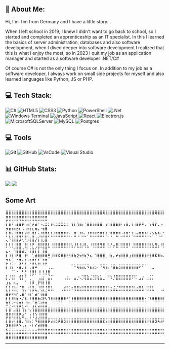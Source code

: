 ## 💫 About Me:
Hi, I'm Tim from Germany and I have a little story...

When I left school in 2019, I knew I didn't want to go back to school, so I started and completed an apprenticeship as an IT specialist.
In this I learned the basics of server administration, databases and also software development, when I dived deeper into software development I realized that this is what I enjoy the most, so in 2023 I quit my job as an application manager and started as a software developer .NET/C#

Of course C# is not the only thing I focus on. In addition to my job as a software developer, I always work on small side projects for myself and also learned languages like Python, JS or PHP.


## 💻 Tech Stack:
![C#](https://img.shields.io/badge/c%23-%23239120.svg?style=for-the-badge&logo=csharp&logoColor=white) 
![HTML5](https://img.shields.io/badge/html5-%23E34F26.svg?style=for-the-badge&logo=html5&logoColor=white) 
![CSS3](https://img.shields.io/badge/css3-%231572B6.svg?style=for-the-badge&logo=css3&logoColor=white) 
![Python](https://img.shields.io/badge/python-3670A0?style=for-the-badge&logo=python&logoColor=ffdd54) 
![PowerShell](https://img.shields.io/badge/PowerShell-%235391FE.svg?style=for-the-badge&logo=powershell&logoColor=white) 
![.Net](https://img.shields.io/badge/.NET-5C2D91?style=for-the-badge&logo=.net&logoColor=white) 
![Windows Terminal](https://img.shields.io/badge/Windows%20Terminal-%234D4D4D.svg?style=for-the-badge&logo=windows-terminal&logoColor=white) 
![JavaScript](https://img.shields.io/badge/javascript-%23323330.svg?style=for-the-badge&logo=javascript&logoColor=%23F7DF1E) 
![React](https://img.shields.io/badge/react-%2320232a.svg?style=for-the-badge&logo=react&logoColor=%2361DAFB) 
![Electron.js](https://img.shields.io/badge/Electron-191970?style=for-the-badge&logo=Electron&logoColor=white) 
![MicrosoftSQLServer](https://img.shields.io/badge/Microsoft%20SQL%20Server-CC2927?style=for-the-badge&logo=microsoft%20sql%20server&logoColor=white) 
![MySQL](https://img.shields.io/badge/mysql-4479A1.svg?style=for-the-badge&logo=mysql&logoColor=white) 
![Postgres](https://img.shields.io/badge/postgres-%23316192.svg?style=for-the-badge&logo=postgresql&logoColor=white) 

## 💻 Tools
![Git](https://img.shields.io/badge/git-%23F05033.svg?style=for-the-badge&logo=git&logoColor=white) 
![GitHub](https://img.shields.io/badge/github-%23121011.svg?style=for-the-badge&logo=github&logoColor=white) 
![VsCode](https://img.shields.io/badge/Vscode-007ACC?style=for-the-badge&logo=visualstudiocode&logoColor=white)
![Visual Studio](https://img.shields.io/badge/Visual%20Studio-5C2D91.svg?style=for-the-badge&logo=visual-studio&logoColor=white)

## 📊 GitHub Stats:
![](https://github-readme-stats.vercel.app/api?username=SexyJackXy&theme=nightowl&hide_border=true&include_all_commits=true&count_private=true)
![](https://github-readme-stats.vercel.app/api/top-langs/?username=SexyJackXy&theme=nightowl&hide_border=true&include_all_commits=true&count_private=true&layout=compact)

## Some Art
⣿⣿⣿⣿⣿⣿⣿⣿⣿⣿⣿⣿⣿⣿⣿⣿⣿⣿⣿⣿⣿⣿⣿⣿⣿⣿⣿⣿⣿⣿⢿⣿⣿⣿⣿⣿⣿⣿⣿⣿⣿⣿⣿⣿⣿⣿⢿⣿⣿⣿⣿⣿⣿⢿⣿⣿⣿⣿⣿⣿⣿⣿
⡇⣶⠆⣴⣶⡶⢠⡖⡴⣴⠂⢄⣒⡂⡶⣐⣒⣒⣒⡂⢲⡆⢲⣦⠐⣶⣶⣶⣶⣶⠀⡔⣶⣶⣶⡶⢠⣶⡀⡆⣶⡶⠶⡀⢢⢶⡖⡀⠄⡲⣶⣶⣖⡆⠠⢰⣶⣆⢶⡄⢲⣿
⡇⡟⡆⣿⣿⡇⣾⠃⣿⠃⢢⣿⣿⡇⣧⣿⣿⣿⣿⣷⡀⣿⢠⢻⣆⠜⣿⣿⣯⣿⡇⢧⢻⠛⣿⢃⣾⣿⡅⢧⣶⣿⣿⣿⣔⠕⠳⢳⡌⢄⠙⣿⣿⡼⢂⢃⢿⣿⡜⡇⣇⣿
⡇⢇⡇⣿⣿⠀⣿⠸⡟⢀⣿⣿⣿⣇⢸⣿⣿⣿⣿⣿⣧⡸⣇⣧⢿⣄⠸⣿⣿⣻⣿⢸⡜⡤⣿⢸⣿⣿⠇⣸⣿⣿⣿⣿⣿⣧⣻⡄⢿⣄⠄⠘⣿⣿⣼⡘⢸⣿⡇⡇⢸⣿
⡇⢸⡇⠟⣿⠀⡟⠀⢁⣾⣿⡿⢿⣛⡸⠿⠯⠿⣿⣛⡿⣷⣝⢞⢷⡙⢦⠈⢿⣿⣿⡀⣷⡄⠞⣾⣿⡿⣰⣿⣿⣿⡿⣿⣻⠿⠯⠿⠦⣝⢳⠄⠈⢿⡆⡇⢺⣿⡇⣇⢸⣿
⡇⢸⡇⠠⣿⡀⡇⢀⣿⠿⠉⠈⠁⢀⣀⠀⠀⠀⠀⠀⠉⠓⢿⣯⣏⠻⣦⣕⠄⠙⢿⣧⠘⣿⣦⣻⣿⣿⣿⣿⣿⠗⠋⠁⠀⣀⠀⠀⠀⠀⠀⠉⠐⠀⠃⡃⢸⣿⡇⢸⢸⣸⣿
⡇⡘⣿⠀⢺⡇⠃⢈⠁⠀⢠⣴⠀⣬⡍⠀⠀⠀⢠⣦⠀⣤⡐⢌⢿⣷⣬⣻⢷⣥⣀⠘⠳⡘⣿⣿⣿⣿⣿⠟⠅⣠⡔⢀⣬⡅⠀⠀⠀⣰⣦⠰⣤⠀⠀⠁⢸⡿⢀⡟⣿⢸⣿
⡇⡇⣿⡆⠈⢿⡀⢾⣿⣄⠸⣿⠸⣿⣧⠀⠀⢀⣾⣯⠶⢿⣿⣾⣿⣿⣿⣿⣿⣿⣿⣿⣶⣬⣌⣻⣿⣿⣿⣿⣴⣿⣧⢸⣿⣇⠀⠀⣠⣿⡷⠶⡟⢀⣾⠃⣾⠃⣼⠃⣿⣿
⡇⣇⠿⣷⠐⡌⢧⠸⣿⣿⣷⢽⠣⠹⢿⣿⣿⡿⠿⢋⣸⣿⣿⣿⣿⣿⣿⣿⣿⣿⣿⣿⣿⣿⣿⣿⣿⣿⣿⣿⣿⣿⣿⡂⠹⠿⣿⣿⣿⠿⠣⣪⢵⣿⠇⣸⠃⢠⡟⣰⣿⣿
⡇⣿⢠⣿⡇⢹⡆⢣⢹⣿⣿⣿⣿⣿⣿⣿⣿⣿⣿⣿⣿⣿⣿⣿⣿⣿⣿⣿⣿⣿⣿⣿⣿⣿⣿⣿⣿⣿⣿⣿⣿⣿⣿⣿⣿⣿⣿⣿⣿⣿⣿⣿⣿⡟⣴⠁⢰⢸⢱⢸⣿⣿
⡇⣿⡼⢹⣿⡀⢻⣮⡂⠻⣿⣿⣿⡿⣽⣟⡾⣷⣻⣿⣿⣿⣿⣿⣿⣿⣿⣿⣿⣿⣟⣽⣿⣿⣿⣿⣿⣿⣿⣿⣿⣿⣿⣿⢿⣿⣻⢯⡿⣽⣿⣿⠟⠑⢠⡆⠐⠇⠎⣾⣿⣿
⣷⣶⣶⣶⣶⣶⣶⣶⣶⣶⣿⣿⣿⣿⣿⣿⣿⣿⣿⣿⣿⣿⣿⣿⣿⣿⣿⣿⣿⣿⣷⣿⣿⣿⣿⣿⣿⣿⣿⣿⣿⣿⣿⣿⣿⣿⣿⣿⣿⣿⣿⣿⣶⣶⣶⣶⣶⣶⣶⣶⣶⣿


---

